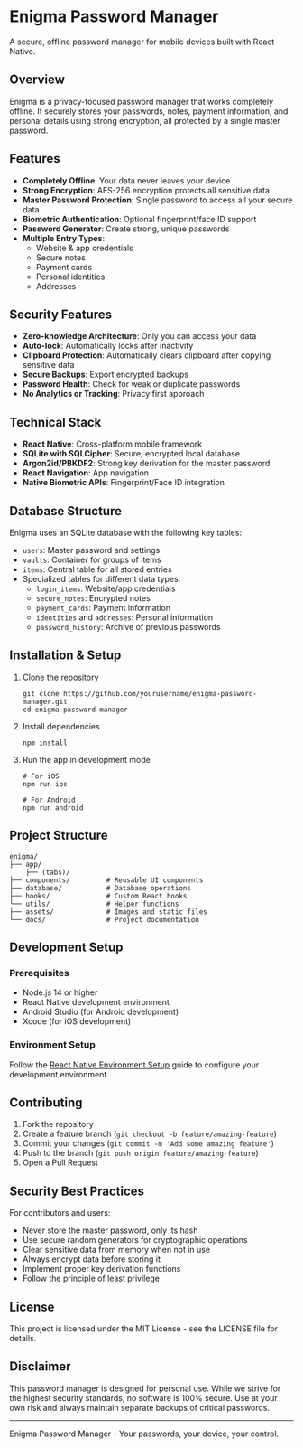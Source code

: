 # Enigma Password Manager

A secure, offline password manager for mobile devices built with React Native.

## Overview

Enigma is a privacy-focused password manager that works completely offline. It securely stores your passwords, notes, payment information, and personal details using strong encryption, all protected by a single master password.

## Features

- **Completely Offline**: Your data never leaves your device
- **Strong Encryption**: AES-256 encryption protects all sensitive data
- **Master Password Protection**: Single password to access all your secure data
- **Biometric Authentication**: Optional fingerprint/face ID support
- **Password Generator**: Create strong, unique passwords
- **Multiple Entry Types**:
  - Website & app credentials
  - Secure notes
  - Payment cards
  - Personal identities
  - Addresses

## Security Features

- **Zero-knowledge Architecture**: Only you can access your data
- **Auto-lock**: Automatically locks after inactivity
- **Clipboard Protection**: Automatically clears clipboard after copying sensitive data
- **Secure Backups**: Export encrypted backups
- **Password Health**: Check for weak or duplicate passwords
- **No Analytics or Tracking**: Privacy first approach

## Technical Stack

- **React Native**: Cross-platform mobile framework
- **SQLite with SQLCipher**: Secure, encrypted local database
- **Argon2id/PBKDF2**: Strong key derivation for the master password
- **React Navigation**: App navigation
- **Native Biometric APIs**: Fingerprint/Face ID integration

## Database Structure

Enigma uses an SQLite database with the following key tables:

- `users`: Master password and settings
- `vaults`: Container for groups of items
- `items`: Central table for all stored entries
- Specialized tables for different data types:
  - `login_items`: Website/app credentials
  - `secure_notes`: Encrypted notes
  - `payment_cards`: Payment information
  - `identities` and `addresses`: Personal information
  - `password_history`: Archive of previous passwords

## Installation & Setup

1. Clone the repository

   ```
   git clone https://github.com/yourusername/enigma-password-manager.git
   cd enigma-password-manager
   ```

2. Install dependencies

   ```
   npm install
   ```

3. Run the app in development mode

   ```
   # For iOS
   npm run ios

   # For Android
   npm run android
   ```

## Project Structure

```
enigma/
├── app/ 
    ├── (tabs)/
├── components/         # Reusable UI components
├── database/           # Database operations
├── hooks/              # Custom React hooks
└── utils/              # Helper functions
├── assets/             # Images and static files
└── docs/               # Project documentation
```

## Development Setup

### Prerequisites

- Node.js 14 or higher
- React Native development environment
- Android Studio (for Android development)
- Xcode (for iOS development)

### Environment Setup

Follow the [React Native Environment Setup](https://reactnative.dev/docs/environment-setup) guide to configure your development environment.

## Contributing

1. Fork the repository
2. Create a feature branch (`git checkout -b feature/amazing-feature`)
3. Commit your changes (`git commit -m 'Add some amazing feature'`)
4. Push to the branch (`git push origin feature/amazing-feature`)
5. Open a Pull Request

## Security Best Practices

For contributors and users:

- Never store the master password, only its hash
- Use secure random generators for cryptographic operations
- Clear sensitive data from memory when not in use
- Always encrypt data before storing it
- Implement proper key derivation functions
- Follow the principle of least privilege

## License

This project is licensed under the MIT License - see the LICENSE file for details.

## Disclaimer

This password manager is designed for personal use. While we strive for the highest security standards, no software is 100% secure. Use at your own risk and always maintain separate backups of critical passwords.

---

Enigma Password Manager - Your passwords, your device, your control.
